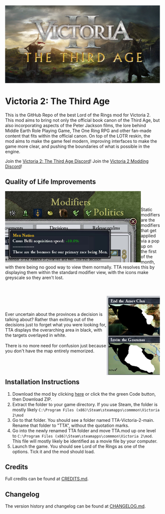 ![Victoria 2: The Third Age](/banner.jpg)

# Victoria 2: The Third Age
This is the GitHub Repo of the best Lord of the Rings mod for Victoria 2. This mod aims to bring not only the official book canon of the Third Age, but also incorporating aspects of the Peter Jackson films, the lore behind Middle Earth Role Playing Game, The One Ring RPG and other fan-made content that fits within the official canon. On top of the LOTR reskin, the mod aims to make the game feel modern, improving interfaces to make the game more clear, and pushing the boundaries of what is possible in the engine.

Join the [Victoria 2: The Third Age Discord](https://discord.gg/t98UUdHETw)! Join the [Victoria 2 Modding Discord](https://discord.gg/EbY7qaA)!

## Quality of Life Improvements

<img src="static_modifiers.jpg" align="left"/>

<br>
<br>
<br>
Static modifiers are the modifiers that get applied via a pop up on the first of the month, with there being no good way to view them normally. TTA resolves this by displaying them within the standard modifier view, with the icons make greyscale so they aren't lost.
<br>
<br>
<br>

<br>

<img src="map_locations.jpg" align="right"/>

<br>
<br>
<br>
Ever uncertain about the provinces a decision is talking about? Rather than exiting out of the decisions just to forget what you were looking for, TTA displays the overarching area in black, with the targets overlayed in white.
<br>
<br>
There is no more need for confusion just because you don't have the map entirely memorized.
<br>
<br>
<br>

<br>

## Installation Instructions
1. Download the mod by clicking [here](https://github.com/The-Third-Age/TTA-Victoria-2/archive/main.zip) or click the the green Code button, then Download ZIP.
2. Extract the folder to your game directory. If you use Steam, the folder is mostly likely `C:\Program Files (x86)\Steam\steamapps\commmon\Victoria 2\mod`
3. Go to that folder. You should see a folder named TTA-Victoria-2-main. Rename that folder to "TTA", without the quotation marks.
4. Go into the newly renamed TTA folder and move TTA.mod up one level to `C:\Program Files (x86)\Steam\steamapps\commmon\Victoria 2\mod`. This file will mostly likely be identified as a movie file by your computer.
5. Launch the game. You should see Lord of the Rings as one of the options. Tick it and the mod should load.

## Credits
Full credits can be found at [CREDITS.md](/CREDITS.md).

## Changelog
The version history and changelog can be found at [CHANGELOG.md](/CHANGELOG.md).
